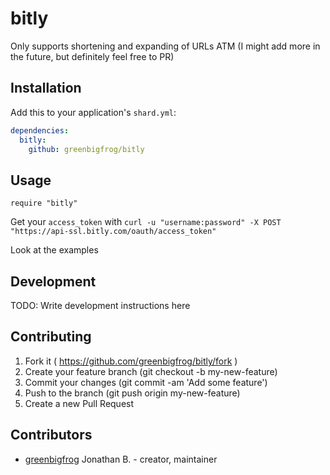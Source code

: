 # bitly

Only supports shortening and expanding of URLs ATM (I might add more in the future, but definitely feel free to PR)

## Installation


Add this to your application's `shard.yml`:

```yaml
dependencies:
  bitly:
    github: greenbigfrog/bitly
```


## Usage


```crystal
require "bitly"
```

Get your `access_token` with `curl -u "username:password" -X POST "https://api-ssl.bitly.com/oauth/access_token"`

Look at the examples

## Development

TODO: Write development instructions here

## Contributing

1. Fork it ( https://github.com/greenbigfrog/bitly/fork )
2. Create your feature branch (git checkout -b my-new-feature)
3. Commit your changes (git commit -am 'Add some feature')
4. Push to the branch (git push origin my-new-feature)
5. Create a new Pull Request

## Contributors

- [greenbigfrog](https://github.com/greenbigfrog) Jonathan B. - creator, maintainer
